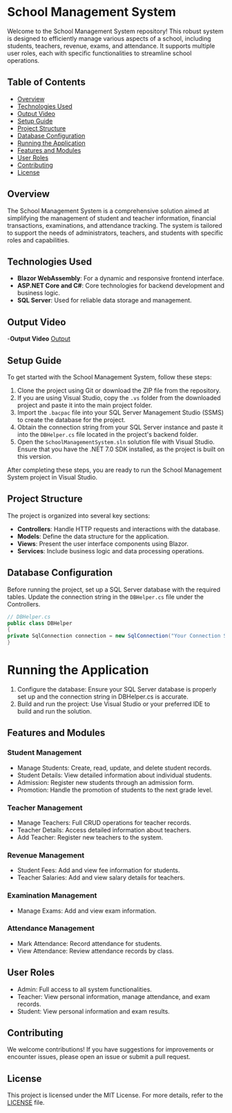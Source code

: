 # School Management System

Welcome to the School Management System repository! This robust system is designed to efficiently manage various aspects of a school, including students, teachers, revenue, exams, and attendance. It supports multiple user roles, each with specific functionalities to streamline school operations.

## Table of Contents

- [Overview](#overview)
- [Technologies Used](#technologies-used)
- [Output Video](#output-video)
- [Setup Guide](#setup-guide)
- [Project Structure](#project-structure)
- [Database Configuration](#database-configuration)
- [Running the Application](#running-the-application)
- [Features and Modules](#features-and-modules)
- [User Roles](#user-roles)
- [Contributing](#contributing)
- [License](#license)

## Overview

The School Management System is a comprehensive solution aimed at simplifying the management of student and teacher information, financial transactions, examinations, and attendance tracking. The system is tailored to support the needs of administrators, teachers, and students with specific roles and capabilities.

## Technologies Used

- **Blazor WebAssembly**: For a dynamic and responsive frontend interface.
- **ASP.NET Core and C#**: Core technologies for backend development and business logic.
- **SQL Server**: Used for reliable data storage and management.

## Output Video

-**Output Video**  [Output](https://drive.google.com/file/d/1JbUXdOG-OsSvCu1CgARc_NRwZiy_oUXO/view?usp=drive_link)

## Setup Guide

To get started with the School Management System, follow these steps:

1. Clone the project using Git or download the ZIP file from the repository.
2. If you are using Visual Studio, copy the `.vs` folder from the downloaded project and paste it into the main project folder.
3. Import the `.bacpac` file into your SQL Server Management Studio (SSMS) to create the database for the project.
4. Obtain the connection string from your SQL Server instance and paste it into the `DBHelper.cs` file located in the project's backend folder.
5. Open the `SchoolManagementSystem.sln` solution file with Visual Studio. Ensure that you have the .NET 7.0 SDK installed, as the project is built on this version.

After completing these steps, you are ready to run the School Management System project in Visual Studio.


## Project Structure

The project is organized into several key sections:

- **Controllers**: Handle HTTP requests and interactions with the database.
- **Models**: Define the data structure for the application.
- **Views**: Present the user interface components using Blazor.
- **Services**: Include business logic and data processing operations.

## Database Configuration

Before running the project, set up a SQL Server database with the required tables. Update the connection string in the `DBHelper.cs` file under the Controllers.


```csharp
// DBHelper.cs
public class DBHelper
{
private SqlConnection connection = new SqlConnection("Your Connection String");
}
```

# Running the Application
1. Configure the database: Ensure your SQL Server database is properly set up and the connection string in DBHelper.cs is accurate.
2. Build and run the project: Use Visual Studio or your preferred IDE to build and run the solution.

## Features and Modules

### Student Management
- Manage Students: Create, read, update, and delete student records.
- Student Details: View detailed information about individual students.
- Admission: Register new students through an admission form.
- Promotion: Handle the promotion of students to the next grade level.

### Teacher Management
- Manage Teachers: Full CRUD operations for teacher records.
- Teacher Details: Access detailed information about teachers.
- Add Teacher: Register new teachers to the system.

### Revenue Management
- Student Fees: Add and view fee information for students.
- Teacher Salaries: Add and view salary details for teachers.

### Examination Management
- Manage Exams: Add and view exam information.

### Attendance Management
- Mark Attendance: Record attendance for students.
- View Attendance: Review attendance records by class.

## User Roles
- Admin: Full access to all system functionalities.
- Teacher: View personal information, manage attendance, and exam records.
- Student: View personal information and exam results.

## Contributing
We welcome contributions! If you have suggestions for improvements or encounter issues, please open an issue or submit a pull request.

## License
This project is licensed under the MIT License. For more details, refer to the [LICENSE](https://github.com/FarazIbrar/School-Management-System?tab=MIT-1-ov-file#readme) file.


